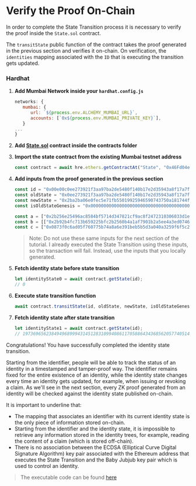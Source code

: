 # Verify the Proof On-Chain

In order to complete the State Transition process it is necessary to verify the proof inside the `State.sol` contract.

The `transitState` public function of the contract takes the proof generated in the previous section and verifies it on-chain. On verification, the `identities` mapping associated with the `ID` that is executing the transition gets updated.


### Hardhat

   1. **Add Mumbai Network inside your `hardhat.config.js`**

      ```js
      networks: {
         mumbai: {
            url: `${process.env.ALCHEMY_MUMBAI_URL}`,
            accounts: [`0x${process.env.MUMBAI_PRIVATE_KEY}`],
         } 
      ...
      }
      ```

   2. **Add [State.sol](https://github.com/iden3/contracts/blob/master/contracts/State.sol) contract inside the contracts folder**

   3. **Import the state contract from the existing Mumbai testnet address**

      ```js
      const contract = await hre.ethers.getContractAt("State", "0x46Fd04eEa588a3EA7e9F055dd691C688c4148ab3");
      ```

   4. **Add inputs from the proof generated in the previous section**

      ```js
      const id = "0x00e00c0ee273921f3aa97ba2de5480f140b17e2d35943a8f17a7f45aa04f0000"
      const oldState = "0x0ee273921f3aa97ba2de5480f140b17e2d35943a8f17a7f45aa04fb715a18685"
      const newState = "0x2ba2ba06e0fec5e71fb55019925946590743750a181744fe8eeb8da62e0709db"
      const isOldStateGenesis = "0x0000000000000000000000000000000000000000000000000000000000000001"

      const a = ["0x2b256e25496ac8584bf5714d347821cf9ac8f2472310306033d1ebd4613d12e9", "0x2cca3d40ba395135a38b4ac8c6f8daf81e968ab7082d26d778a82aad9c39d8e3"]
      const b = [["0x2b92b4fc713b659225bfc2b2560b4a1af7901b2a5ee4a3ed07465a88f70e71b3", "0x241ce1ba397c4e1d65059779cacf30fd8d977ed89e6964fa4aa84daec7965254"],["0x27099d3f5cac46fa58c031913c5cd68e24634e9d80281a3d0c0c091bdf574786", "0x08df6f588353293a926660cb1b65a13ad8c5094a42e76dc46d2963ca1cacc096"]]
      const c = ["0x0873f0c6ad05f760775b74a8a6e391beb5b5d3a040a3259f6f5c2429b9d37f8d", "0x15ff3cb9c37c9a07b0fdb2f24cad7bf56adc632c625d9d236841676d731f661b"]
      ```

      > Note: Do not use these same inputs for the next section of the tutorial. I already executed the State Transition using these inputs, so the transaction will fail. Instead, use the inputs that you locally generated.

   5. **Fetch identity state before state transition**

      ```js
      let identityState0 = await contract.getState(id);
      // 0
      ```

   6. **Execute state transition function**

      ```js
      await contract.transitState(id, oldState, newState, isOldStateGenesis, a, b, c);
      ```

   7. **Fetch identity state after state transition**

      ```js
      let identityState1 = await contract.getState(id);
      // 19736965623849496899943145128310994086117058864343685620577405145725675178459
      ```



Congratulations! You have successfully completed the identity state transition. 

Starting from the identifier, people will be able to track the status of an identity in a timestamped and tamper-proof way. The identifier remains fixed for the entire existence of an identity, while the identity state changes every time an identity gets updated, for example, when issuing or revoking a claim. As we'll see in the next section, every ZK proof generated from an identity will be checked against the identity state published on-chain.

It is important to underline that:

- The mapping that associates an identifier with its current identity state is the only piece of information stored on-chain. 
- Starting from the identifier and the identity state, it is impossible to retrieve any information stored in the identity trees, for example, reading the content of a claim (which is stored off-chain).
- There is no association between the ECDSA (Elliptical Curve Digital Signature Algorithm) key pair associated with the Ethereum address that executes the State Transition and the Baby Jubjub key pair which is used to control an identity.

> The executable code can be found [here](https://github.com/0xPolygonID/tutorial-examples/tree/main/hardhat-transit-state)